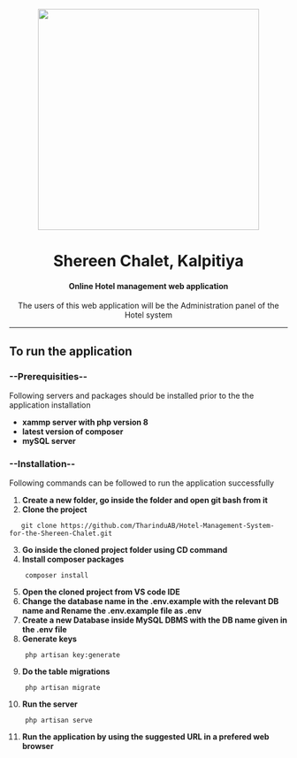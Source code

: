 <p align="center" > <img src="https://image.freepik.com/free-vector/hostel-employee-chef-maid-bell-boy-education_335657-3154.jpg" width="400"></p>
<h1 align="center"> Shereen Chalet, Kalpitiya</h1>

<h4 align="center"> Online Hotel management web application</h4>
<p align="center">The users of this web application will be the Administration panel of the Hotel system</p>
<hr/>

## To run the application

### --Prerequisities--

  Following servers and packages should be installed prior to the the application installation

- **xammp server with php version 8**
- **latest version of composer**
- **mySQL server**

### --Installation--
  
  Following commands can be followed to run the application successfully

1. **Create a new folder, go inside the folder and open git bash from it** 
2. **Clone the project** 
 ```
    git clone https://github.com/TharinduAB/Hotel-Management-System-for-the-Shereen-Chalet.git
 ```
3. **Go inside the cloned project folder using CD command**
4. **Install composer packages** 
```
    composer install
```
5. **Open the cloned project from VS code IDE**
6. **Change the database name in the .env.example with the relevant DB name and Rename the .env.example file as .env**
7. **Create a new Database inside MySQL DBMS with the DB name given in the .env file**
8. **Generate keys** 
```
    php artisan key:generate
```
9. **Do the table migrations** 
```
    php artisan migrate
```
10. **Run the server** 
```
    php artisan serve
```
11. **Run the application by using the suggested URL in a prefered web browser**

